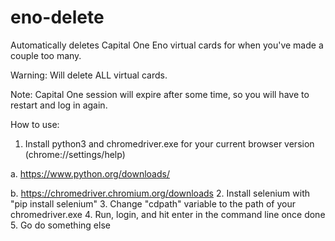 # eno-delete
 Automatically deletes Capital One Eno virtual cards for when you've made a couple too many. 

 Warning: Will delete ALL virtual cards.

 Note: Capital One session will expire after some time, so you will have to restart and log in again.


 How to use:
 1. Install python3 and chromedriver.exe for your current browser version (chrome://settings/help)

 a. https://www.python.org/downloads/

 b. https://chromedriver.chromium.org/downloads
 2. Install selenium with "pip install selenium"
 3. Change "cdpath" variable to the path of your chromedriver.exe
 4. Run, login, and hit enter in the command line once done
 5. Go do something else